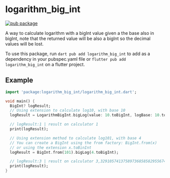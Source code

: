 <!-- 
This README describes the package. If you publish this package to pub.dev,
this README's contents appear on the landing page for your package.

For information about how to write a good package README, see the guide for
[writing package pages](https://dart.dev/guides/libraries/writing-package-pages). 

For general information about developing packages, see the Dart guide for
[creating packages](https://dart.dev/guides/libraries/create-library-packages)
and the Flutter guide for
[developing packages and plugins](https://flutter.dev/developing-packages). 
-->

# logarithm_big_int

[![pub package](https://img.shields.io/pub/v/logarithm_big_int.svg)](https://pub.dev/packages/logarithm_big_int)

A way to calculate logarithm with a bigInt value given a the base also in bigInt, note that the returned value will be also a bigInt so the decimal values will be lost.

To use this package, run `dart pub add logarithm_big_int` to add as a dependency in your pubspec.yaml file or `flutter pub add logarithm_big_int` on a flutter project.


## Example

```dart
import 'package:logarithm_big_int/logarithm_big_int.dart';

void main() {
  BigInt? logResult;
  // Using extension to calculate log10, with base 10
  logResult = LogarithmBigInt.bigLog(value: 10.toBigInt, logBase: 10.toBigInt);

  // logResult:1 | result on calculator 1
  print(logResult);

  // Using extension method to calculate log101, with base 4
  // You can create a BigInt using the from factory: BigInt.from(x)
  // or using the extension x.toBinInt
  logResult = BigInt.from(101).bigLog(4.toBigInt);

  // logResult:3 | result on calculator 3,3291057413758973685858295567452
  print(logResult);
}
```
